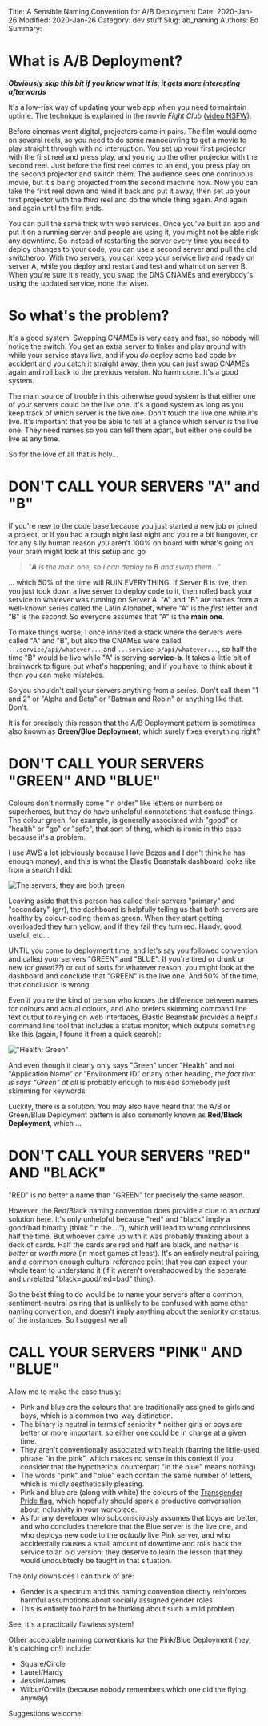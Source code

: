 Title: A Sensible Naming Convention for A/B Deployment
Date: 2020-Jan-26
Modified: 2020-Jan-26
Category: dev stuff
Slug: ab_naming
Authors: Ed
Summary:

# What is A/B Deployment?

***Obviously skip this bit if you know what it is, it gets more interesting afterwards***

It's a low-risk way of updating your web app when you need to maintain uptime. The technique is explained in the movie *Fight Club* ([video NSFW](https://youtu.be/wS_pYyWp6I8?t=41)).

Before cinemas went digital, projectors came in pairs. The film would come on several reels, so you need to do some manoeuvring to get a movie to play straight through with no interruption. You set up your first projector with the first reel and press play, and you rig up the other projector with the second reel. Just before the first reel comes to an end, you press play on the second projector and switch them. The audience sees one continuous movie, but it's being projected from the second machine now. Now you can take the first reel down and wind it back and put it away, then set up your first projector with the _third_ reel and do the whole thing again. And again and again until the film ends.

You can pull the same trick with web services. Once you've built an app and put it on a running server and people are using it, you might not be able risk any downtime. So instead of restarting the server every time you need to deploy changes to your code, you can use a second server and pull the old switcheroo. With two servers, you can keep your service live and ready on server A, while you deploy and restart and test and whatnot on server B. When you're sure it's ready, you swap the DNS CNAMEs and everybody's using the updated service, none the wiser.

# So what's the problem?

It's a good system. Swapping CNAMEs is very easy and fast, so nobody will notice the switch. You get an extra server to tinker and play around with while your service stays live, and if you *do* deploy some bad code by accident and you catch it straight away, then you can just swap CNAMEs again and roll back to the previous version. No harm done. It's a good system.

The main source of trouble in this otherwise good system is that either one of your servers could be the live one. It's a good system as long as you keep track of which server is the live one. Don't touch the live one while it's live. It's important that you be able to tell at a glance which server is the live one. They need names so you can tell them apart, but either one could be live at any time.

So for the love of all that is holy...

# DON'T CALL YOUR SERVERS "A" and "B"

If you're new to the code base because you just started a new job or joined a project, or if you had a rough night last night and you're a bit hungover, or for any silly human reason you aren't 100% on board with what's going on, your brain might look at this setup and go

> *"**A** is the main one, so I can deploy to **B** and swap them..."*

... which 50% of the time will RUIN EVERYTHING. If Server B is live, then you just took down a live server to deploy code to it, then rolled back your service to whatever was running on Server A. "A" and "B" are names from a well-known series called the Latin Alphabet, where "A" is the *first* letter and "B" is the *second*. So everyone assumes that "A" is the **main one**.

To make things worse, I once inherited a stack where the servers were called "A" and "B", but also the CNAMEs were called `...service/api/whatever...` and `...service-b/api/whatever...`, so half the time "B" would be live while "A" is serving **service-b**. It takes a little bit of brainwork to figure out what's happening, and if you have to think about it then you can make mistakes.

So you shouldn't call your servers anything from a series. Don't call them "1 and 2" or "Alpha and Beta" or "Batman and Robin" or anything like that. Don't.

It is for precisely this reason that the A/B Deployment pattern is sometimes also known as **Green/Blue Deployment**, which surely fixes everything right?

# DON'T CALL YOUR SERVERS "GREEN" AND "BLUE"

Colours don't normally come "in order" like letters or numbers or superheroes, but they do have unhelpful connotations that confuse things. The colour green, for example, is generally associated with "good" or "health" or "go" or "safe", that sort of thing, which is ironic in this case because it's a problem.

I use AWS a lot (obviously because I love Bezos and I don't think he has enough money), and this is what the Elastic Beanstalk dashboard looks like from a search I did:

![The servers, they are both green]({static}/images/eb-dash.png)

Leaving aside that this person has called their servers "primary" and "secondary" (grr), the dashboard is helpfully telling us that both servers are healthy by colour-coding them as green. When they start getting overloaded they turn yellow, and if they fail they turn red. Handy, good, useful, etc...

UNTIL you come to deployment time, and let's say you followed convention and called your servers "GREEN" and "BLUE". If you're tired or drunk or new (or *green??*) or out of sorts for whatever reason, you might look at the dashboard and conclude that "GREEN" is the live one. And 50% of the time, that conclusion is wrong.

Even if you're the kind of person who knows the difference between names for colours and actual colours, and who prefers skimming command line text output to relying on web interfaces, Elastic Beanstalk provides a helpful command line tool that includes a status monitor, which outputs something like this (again, I found it from a quick search):

!["Health: Green"]({static}/images/eb-status.png)

And even though it clearly only says "Green" under "Health" and not "Application Name" or "Environment ID" or any other heading, *the fact that is says "Green" at all* is probably enough to mislead somebody just skimming for keywords.

Luckily, there is a solution. You may also have heard that the A/B or Green/Blue Deployment pattern is also commonly known as **Red/Black Deployment**, which ...

# DON'T CALL YOUR SERVERS "RED" AND "BLACK"

"RED" is no better a name than "GREEN" for precisely the same reason.

However, the Red/Black naming convention does provide a clue to an *actual* solution here. It's only unhelpful because "red" and "black" imply a good/bad binarity (think "in the ..."), which will lead to wrong conclusions half the time. But whoever came up with it was probably thinking about a deck of cards. Half the cards are red and half are black, and neither is *better* or *worth more* (in most games at least). It's an entirely neutral pairing, and a common enough cultural reference point that you can expect your whole team to understand it (if it weren't overshadowed by the seperate and unrelated "black=good/red=bad" thing).

So the best thing to do would be to name your servers after a common, sentiment-neutral pairing that is unlikely to be confused with some other naming convention, and doesn't imply anything about the seniority or status of the instances. So I suggest we all

# CALL YOUR SERVERS "PINK" AND "BLUE"

Allow me to make the case thusly:

 * Pink and blue are the colours that are traditionally assigned to girls and boys, which is a common two-way distinction.
 * The binary is neutral in terms of seniority * neither girls or boys are better or more important, so either one could be in charge at a given time.
 * They aren't conventionally associated with health (barring the little-used phrase "in the pink", which makes no sense in this context if you consider that the hypothetical counterpart "in the blue" means nothing).
 * The words "pink" and "blue" each contain the same number of letters, which is mildly aesthetically pleasing.
 * Pink and blue are (along with white) the colours of the [Transgender Pride flag](https://en.wikipedia.org/wiki/Transgender_flags#/media/File:Transgender_Pride_flag.svg), which hopefully should spark a productive conversation about inclusivity in your workplace.
 * As for any developer who subconsciously assumes that boys are better, and who concludes therefore that the Blue server is the live one, and who deploys new code to the *actually* live Pink server, and who accidentally causes a small amount of downtime and rolls back the service to an old version; they deserve to learn the lesson that they would undoubtedly be taught in that situation.

 The only downsides I can think of are:

 * Gender is a spectrum and this naming convention directly reinforces harmful assumptions about socially assigned gender roles
 * This is entirely too hard to be thinking about such a mild problem

See, it's a practically flawless system!

Other acceptable naming conventions for the Pink/Blue Deployment (hey, it's catching on!) include:

 * Square/Circle
 * Laurel/Hardy
 * Jessie/James
 * Wilbur/Orville (because nobody remembers which one did the flying anyway)
 
 Suggestions welcome!



